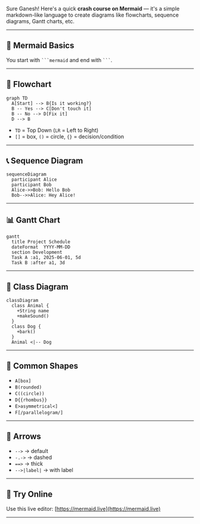 Sure Ganesh! Here's a quick **crash course on Mermaid** — it's a simple markdown-like language to create diagrams like flowcharts, sequence diagrams, Gantt charts, etc.

---

## 🧠 **Mermaid Basics**

You start with ` ```mermaid ` and end with ` ``` `.

---

## 🔁 **Flowchart**

```mermaid
graph TD
  A[Start] --> B{Is it working?}
  B -- Yes --> C[Don't touch it]
  B -- No --> D[Fix it]
  D --> B
```

* `TD` = Top Down (`LR` = Left to Right)
* `[]` = box, `()` = circle, `{}` = decision/condition

---

## 📞 **Sequence Diagram**

```mermaid
sequenceDiagram
  participant Alice
  participant Bob
  Alice->>Bob: Hello Bob
  Bob-->>Alice: Hey Alice!
```

---

## 📊 **Gantt Chart**

```mermaid
gantt
  title Project Schedule
  dateFormat  YYYY-MM-DD
  section Development
  Task A :a1, 2025-06-01, 5d
  Task B :after a1, 3d
```

---

## 🧱 **Class Diagram**

```mermaid
classDiagram
  class Animal {
    +String name
    +makeSound()
  }
  class Dog {
    +bark()
  }
  Animal <|-- Dog
```

---

## 📍 Common Shapes

* `A[box]`
* `B(rounded)`
* `C((circle))`
* `D{{rhombus}}`
* `E>asymmetrical<]`
* `F[/parallelogram/]`

---

## 🔗 Arrows

* `-->` → default
* `-.->` → dashed
* `==>` → thick
* `-->|label|` → with label

---

## 🧪 Try Online

Use this live editor: [https://mermaid.live](https://mermaid.live)

---
